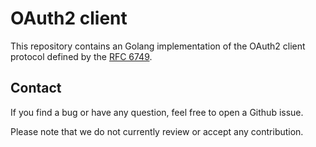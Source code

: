 # OAuth2 client
This repository contains an Golang implementation of the OAuth2 client
protocol defined by the [RFC 6749](https://tools.ietf.org/html/rfc6749).

## Contact
If you find a bug or have any question, feel free to open a Github issue.

Please note that we do not currently review or accept any contribution.
